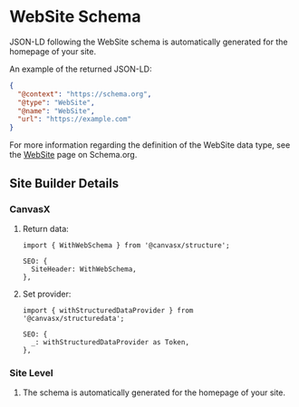 # WebSite Schema

JSON-LD following the WebSite schema is automatically generated for the homepage of your site.

An example of the returned JSON-LD:

```json
{
  "@context": "https://schema.org",
  "@type": "WebSite",
  "@name": "WebSite",
  "url": "https://example.com"
}
```

For more information regarding the definition of the WebSite data type, see the
[WebSite](https://schema.org/WebSite) page on Schema.org.

## Site Builder Details

### CanvasX

01. Return data:

    ```tsx
    import { WithWebSchema } from '@canvasx/structure';

    SEO: {
      SiteHeader: WithWebSchema,
    },
    ```

01. Set provider:

    ```tsx
    import { withStructuredDataProvider } from '@canvasx/structuredata';

    SEO: {
      _: withStructuredDataProvider as Token,
    },
    ```

### Site Level

01. The schema is automatically generated for the homepage of your site.

